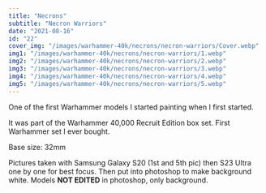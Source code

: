 ```yaml
---
title: "Necrons"
subtitle: "Necron Warriors"
date: "2021-08-16"
id: "22"
cover_img: "/images/warhammer-40k/necrons/necron-warriors/Cover.webp"
img1: "/images/warhammer-40k/necrons/necron-warriors/1.webp"
img2: "/images/warhammer-40k/necrons/necron-warriors/2.webp"
img3: "/images/warhammer-40k/necrons/necron-warriors/3.webp"
img4: "/images/warhammer-40k/necrons/necron-warriors/4.webp"
img5: "/images/warhammer-40k/necrons/necron-warriors/5.webp"
---
```


One of the first Warhammer models I started painting when I first started. 

It was part of the Warhammer 40,000 Recruit Edition box set. First Warhammer set I ever bought.

Base size: 32mm

Pictures taken with Samsung Galaxy S20 (1st and 5th pic) then S23 Ultra one by one for best focus. Then put into photoshop to make background white. Models **NOT EDITED** in photoshop, only background.